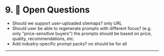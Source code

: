# 9. 📌 Open Questions

- Should we support user-uploaded sitemaps? only URL
- Should user be able to regenerate prompts with different focus? (e.g. only "price-sensitive buyers") the prompts should be based on price, quality, recommendations, etc. 
- Add industry-specific prompt packs? no should be for all

---

